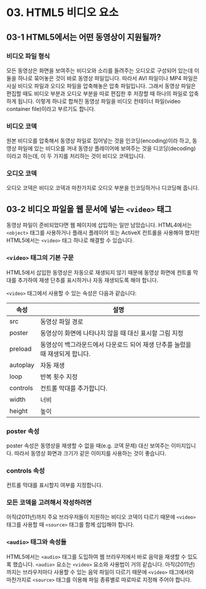 # 03. HTML5 비디오 요소

## 03-1 HTML5에서는 어떤 동영상이 지원될까?

### 비디오 파일 형식
모든 동영상은 화면을 보여주는 비디오와 소리를 들려주는 오디오로 구성되어 있는데 이 둘을 하나로 묶어놓은 것이 바로 동영상 파일입니다. 따라서 AVI 파일이나 MP4 파일은 사실 비디오 파일과 오디오 파일을 압축해놓은 압축 파일입니다.
그래서 동영상 파일은 편집할 때도 비디오 부분과 오디오 부분을 따로 편집한 후 저장할 때 하나의 파일로 압축하게 됩니다. 이렇게 하나로 합쳐진 동영상 파일을 비디오 컨테이너 파일(video container file)이라고 부르기도 합니다.

### 비디오 코덱
원본 비디오를 압축해서 동영상 파일로 집어넣는 것을 인코딩(encoding)이라 하고, 동영상 파일에 있는 비디오를 꺼내 동영상 플레이어에 보여주는 것을 디코딩(decoding)이라고 하는데, 이 두 가지를 처리하는 것이 비디오 코덱입니다.

### 오디오 코덱
오디오 코덱은 비디오 코덱과 마찬가지로 오디오 부분을 인코딩하거나 디코딩해 줍니다.

## 03-2 비디오 파일을 웹 문서에 넣는 `<video>` 태그
동영상 파일이 준비되었다면 웹 페이지에 삽입하는 일만 남았습니다. HTML4에서는 `<object>` 태그를 사용하거나 플래시 플레이어 또는 ActiveX 컨트롤을 사용해야 했지만 HTML5에서는 `<video>` 태그 하나로 해결할 수 있습니다.

### `<video>` 태그의 기본 구문
HTML5에서 삽입한 동영상은 자동으로 재생되지 않기 때문에 동영상 화면에 컨트롤 막대를 추가하여 재생 단추를 표시하거나 자동 재생되도록 해야 합니다.

`<video>` 태그에서 사용할 수 있는 속성은 다음과 같습니다:

| 속성 | 설명 |
| --- | --- |
| src | 동영상 파일 경로 |
| poster | 동영상이 화면에 나타나지 않을 때 대신 표시할 그림 지정 |
| preload | 동영상이 백그라운드에서 다운로드 되어 재생 단추를 눌렀을 때 재생되게 합니다. 
| autoplay | 자동 재생 |
| loop | 반복 횟수 지정 |
| controls | 컨트롤 막대를 추가합니다. |
| width | 너비 |
| height | 높이 |

### poster 속성
poster 속성은 동영상을 재생할 수 없을 때(e.g. 코덱 문제) 대신 보여주는 이미지입니다. 따라서 동영상 화면과 크기가 같은 이미지를 사용하는 것이 좋습니다.

### controls 속성
컨트롤 막대를 표시할지 여부를 지정합니다.

### 모든 코덱을 고려해서 작성하려면
아직(2011년)까지 주요 브라우저들이 지원하는 비디오 코덱이 다르기 때문에 `<video>` 태그를 사용할 때 `<source>` 태그를 함께 삽입해야 합니다.

### `<audio>` 태그와 속성들
HTML5에서는 `<audio>` 태그를 도입하여 웹 브라우저에서 바로 음악을 재생할 수 있도록 했습니다. `<audio>` 요소는 `<video>` 요소와 사용법이 거의 같습니다.
아직(2011년)까지는 브라우저마다 사용할 수 있는 음악 파일이 다르기 때문에 `<video>` 태그에서와 마찬가지로 `<source>` 태그를 이용해 파일 종류별로 따로따로 지정해 주어야 합니다.